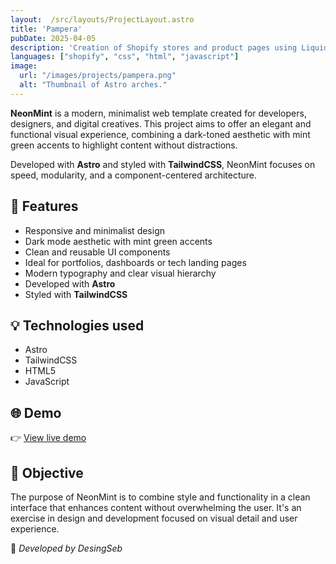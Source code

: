 ```yaml
---
layout:  /src/layouts/ProjectLayout.astro
title: 'Pampera'
pubDate: 2025-04-05
description: 'Creation of Shopify stores and product pages using Liquid, CSS, JavaScript, and HTML.'
languages: ["shopify", "css", "html", "javascript"]
image:
  url: "/images/projects/pampera.png"
  alt: "Thumbnail of Astro arches."
--- 
```


**NeonMint** is a modern, minimalist web template created for developers, designers, and digital creatives. This project aims to offer an elegant and functional visual experience, combining a dark-toned aesthetic with mint green accents to highlight content without distractions.

Developed with **Astro** and styled with **TailwindCSS**, NeonMint focuses on speed, modularity, and a component-centered architecture.

## 🧩 Features

- Responsive and minimalist design
- Dark mode aesthetic with mint green accents
- Clean and reusable UI components
- Ideal for portfolios, dashboards or tech landing pages
- Modern typography and clear visual hierarchy
- Developed with **Astro**
- Styled with **TailwindCSS**

## 💡 Technologies used

- Astro
- TailwindCSS
- HTML5
- JavaScript


## 🌐 Demo

👉 [View live demo](https://github.com/EFEELE/NeonMint) 

## 🎯 Objective

The purpose of NeonMint is to combine style and functionality in a clean interface that enhances content without overwhelming the user. It's an exercise in design and development focused on visual detail and user experience.


🚀 *Developed by DesingSeb*
